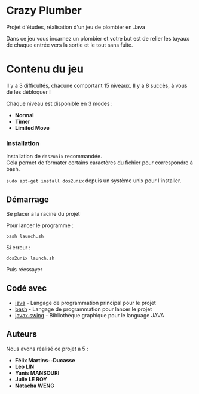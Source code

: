 # Crazy Plumber

Projet d'études, réalisation d'un jeu de plombier en Java

Dans ce jeu vous incarnez un plombier et votre but est de relier les tuyaux de chaque entrée vers la sortie et le tout sans fuite.

# Contenu du jeu
Il y a 3 difficultés, chacune comportant 15 niveaux.
Il y a 8 succès, à vous de les débloquer !

Chaque niveau est disponible en 3 modes :
* **Normal**
* **Timer**
* **Limited Move** 




### Installation

Installation de ``dos2unix`` recommandée.  
Cela permet de formater certains caractères du  fichier pour correspondre à bash.

``sudo apt-get install dos2unix`` depuis un système unix pour l'installer.


## Démarrage

Se placer a la racine du projet

Pour lancer le programme : 

``bash launch.sh``



Si erreur :

``dos2unix launch.sh``

Puis réessayer


## Codé avec

* [java](https://www.java.com/fr/) - Langage de programmation principal pour le projet
* [bash](https://devdocs.io/bash/) - Langage de programmation pour lancer le projet
* [javax.swing](https://docs.oracle.com/javase%2F7%2Fdocs%2Fapi%2F%2F/javax/swing/package-summary.html) - Bibliothèque graphique pour le language JAVA

## Auteurs

Nous avons réalisé ce projet a 5 :
* **Félix Martins--Ducasse**
* **Léo LIN**
* **Yanis MANSOURI**
* **Julie LE ROY**
* **Natacha WENG**